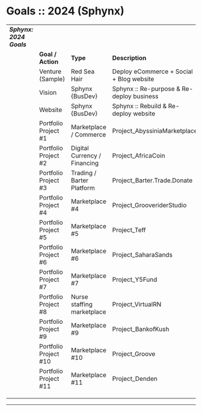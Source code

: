 # Goals :: 2024 (Sphynx)

|                          |                       |                              |                                           |                  |            |
| ------------------------ | --------------------- | ---------------------------- | ----------------------------------------- | ---------------- | ---------- |
| **_Sphynx: 2024 Goals_** |                       |                              |                                           |                  |            |
|                          | **Goal / Action**     | **Type**                     | **Description**                           | **Target Date**  | **Status** |
|                          | Venture (Sample)      | Red Sea Hair                 | Deploy eCommerce + Social + Blog website  | May 24, 2022     | TBD        |
|                          | Vision                | Sphynx {BusDev}              | Sphynx :: Re-purpose & Re-deploy business | 09/01/2022       | TBD        |
|                          | Website               | Sphynx {BusDev}              | Sphynx :: Rebuild & Re-deploy website     | 09/01/2022       | TBD        |
|                          | Portfolio Project #1  | Marketplace / Commerce       | Project\_AbyssiniaMarketplace             | 12/31/2022 (EOY) | TBD        |
|                          | Portfolio Project #2  | Digital Currency / Financing | Project\_AfricaCoin                       | 12/31/2022 (EOY) | TBD        |
|                          | Portfolio Project #3  | Trading / Barter Platform    | Project\_Barter.Trade.Donate              | 2023             | TBD        |
|                          | Portfolio Project #4  | Marketplace #4               | Project\_GrooveriderStudio                | 2023             | TBD        |
|                          | Portfolio Project #5  | Marketplace #5               | Project\_Teff                             | 2023             | TBD        |
|                          | Portfolio Project #6  | Marketplace #6               | Project\_SaharaSands                      | 2023             | TBD        |
|                          | Portfolio Project #7  | Marketplace #7               | Project\_Y5Fund                           | 2023             | TBD        |
|                          | Portfolio Project #8  | Nurse staffing marketplace   | Project\_VirtualRN                        | 2023             | TBD        |
|                          | Portfolio Project #9  | Marketplace #9               | Project\_BankofKush                       | 2023             | TBD        |
|                          | Portfolio Project #10 | Marketplace #10              | Project\_Groove                           | 2023             | TBD        |
|                          | Portfolio Project #11 | Marketplace #11              | Project\_Denden                           | 2023             | TBD        |
|                          |                       |                              |                                           |                  |            |
|                          |                       |                              |                                           |                  |            |
|                          |                       |                              |                                           |                  |            |

* * *
